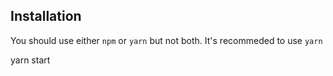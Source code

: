 ## Installation

You should use either `npm` or `yarn` but not both. It's recommeded to use `yarn`

yarn start
